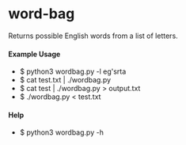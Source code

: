 # word-bag
Returns possible English words from a list of letters.

#### Example Usage

* $ python3 wordbag.py -l eg\'srta
* $ cat test.txt | ./wordbag.py
* $ cat test | ./wordbag.py > output.txt
* $ ./wordbag.py < test.txt

#### Help
* $ python3 wordbag.py -h
